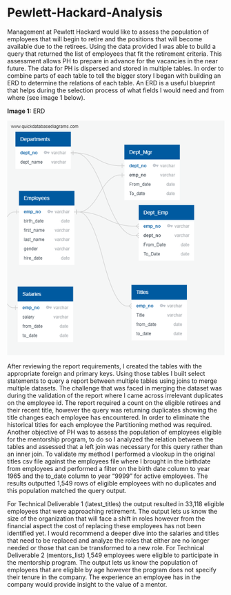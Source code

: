 # Pewlett-Hackard-Analysis
Management at Pewlett Hackard would like to assess the population of employees that will begin to retire and the positions that will become available due to the retirees. Using the data provided I was able to build a query that returned the list of employees that fit the retirement criteria. This assessment allows PH to prepare in advance for the vacancies in the near future. 
The data for PH is dispersed and stored in multiple tables. In order to combine parts of each table to tell the bigger story I began with building an ERD to determine the relations of each table. An ERD is a useful blueprint that helps during the selection process of what fields I would need and from where (see image 1 below). 

**Image 1:** ERD

![](EmployeeDB.png.png)

After reviewing the report requirements, I created the tables with the appropriate foreign and primary keys. Using those tables I built select statements to query a report between multiple tables using joins to merge multiple datasets. The challenge that was faced in merging the dataset was during the validation of the report where I came across irrelevant duplicates on the employee id. The report required a count on the eligible retirees and their recent title, however the query was returning duplicates showing the title changes each employee has encountered. In order to eliminate the historical titles for each employee the Partitioning method was required. Another objective of PH was to assess the population of employees eligible for the mentorship program, to do so I analyzed the relation between the tables and assessed that a left join was necessary for this query rather than an inner join. To validate my method I performed a vlookup in the original titles csv file against the employees file where I brought in the birthdate from employees and performed a filter on the birth date column to year 1965 and the to_date column to year “9999” for active employees. The results outputted 1,549 rows of eligible employees with no duplicates and this population matched the query output. 

For Technical Deliverable 1 (latest_titles) the output resulted in 33,118 eligible employees that were approaching retirement. The output lets us know the size of the organization that will face a shift in roles however from the financial aspect the cost of replacing these employees has not been identified yet. I would recommend a deeper dive into the salaries and titles that need to be replaced and analyze the roles that either are no longer needed or those that can be transformed to a new role. For Technical Deliverable 2 (mentors_list) 1,549 employees were eligible to participate in the mentorship program. The output lets us know the population of employees that are eligible by age however the program does not specify their tenure in the company. The experience an employee has in the company would provide insight to the value of a mentor. 
